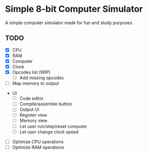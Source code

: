 # Simple 8-bit Computer Simulator
A simple computer simulator made for fun and study purposes.

## TODO
- [X] CPU
- [X] RAM
- [X] Computer
- [X] Clock
- [X] Opcodes list (WIP)
    - [ ] Add missing opcodes
- [ ] Map memory to output
- UI
    - [ ] Code editor
    - [ ] Compile/assemble button
    - [ ] Output UI
    - [ ] Register view
    - [ ] Memory view
    - [ ] Let user run/step/reset computer
    - [ ] Let user change clock speed
- [ ] Optimize CPU operations
- [ ] Optimize RAM operations